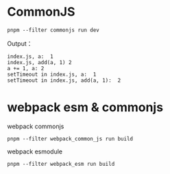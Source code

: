 # CommonJS
```
pnpm --filter commonjs run dev
```

Output：
```
index.js, a:  1
index.js, add(a, 1) 2
a += 1, a: 2
setTimeout in index.js, a:  1
setTimeout in index.js, add(a, 1):  2
```

# webpack esm & commonjs

webpack commonjs
```
pnpm --filter webpack_common_js run build

```


webpack esmodule
```
pnpm --filter webpack_esm run build

```
